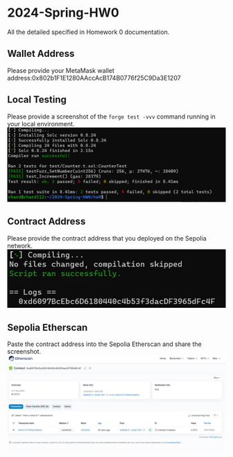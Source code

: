 # 2024-Spring-HW0

All the detailed specified in Homework 0 documentation.

## Wallet Address
Please provide your MetaMask wallet address:0x802b1F1E1280AAccAcB174B0776f25C9Da3E1207

## Local Testing
Please provide a screenshot of the `forge test -vvv` command running in your local environment.
![image](https://github.com/Piratecoder0/2024-Spring-HW0/blob/main/f1.png)
## Contract Address
Please provide the contract address that you deployed on the Sepolia network.
![image](https://github.com/Piratecoder0/2024-Spring-HW0/blob/main/f2.png)
## Sepolia Etherscan
Paste the contract address into the Sepolia Etherscan and share the screenshot.
![image](https://github.com/Piratecoder0/2024-Spring-HW0/blob/main/f3.png)
